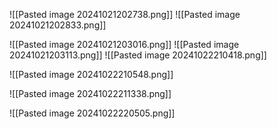 ![[Pasted image 20241021202738.png]]
![[Pasted image 20241021202833.png]]

![[Pasted image 20241021203016.png]]
![[Pasted image 20241021203113.png]]
![[Pasted image 20241022210418.png]]
<script> 
	var isAdmin = false;
		 if (isAdmin) { ...
			  var adminPanelTag = document.createElement('a'); 
			  
			  adminPanelTag.setAttribute('https://insecure-website.com/administrator-panel-yb556'); 
			  
			  adminPanelTag.innerText = 'Admin panel';
			   ... } 
</script>
![[Pasted image 20241022210548.png]]


![[Pasted image 20241022211338.png]]

![[Pasted image 20241022220505.png]]